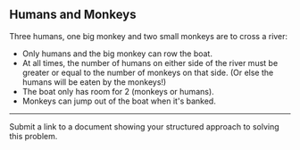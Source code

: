 ## Humans and Monkeys

Three humans, one big monkey and two small monkeys are to cross a river:

* Only humans and the big monkey can row the boat.
* At all times, the number of humans on either side of the river must be greater or equal to  the number of monkeys on that side. (Or else the humans will be eaten by the monkeys!)
* The boat only has room for 2 (monkeys or humans).
* Monkeys can jump out of the boat when it's banked.

---

Submit a link to a document showing your structured approach to solving this problem.
